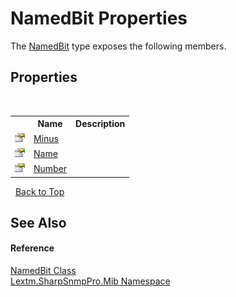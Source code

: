 # NamedBit Properties
 

The <a href="T_Lextm_SharpSnmpPro_Mib_NamedBit">NamedBit</a> type exposes the following members.


## Properties
&nbsp;<table><tr><th></th><th>Name</th><th>Description</th></tr><tr><td>![Public property](media/pubproperty.gif "Public property")</td><td><a href="P_Lextm_SharpSnmpPro_Mib_NamedBit_Minus">Minus</a></td><td /></tr><tr><td>![Public property](media/pubproperty.gif "Public property")</td><td><a href="P_Lextm_SharpSnmpPro_Mib_NamedBit_Name">Name</a></td><td /></tr><tr><td>![Public property](media/pubproperty.gif "Public property")</td><td><a href="P_Lextm_SharpSnmpPro_Mib_NamedBit_Number">Number</a></td><td /></tr></table>&nbsp;
<a href="#namedbit-properties">Back to Top</a>

## See Also


#### Reference
<a href="T_Lextm_SharpSnmpPro_Mib_NamedBit">NamedBit Class</a><br /><a href="N_Lextm_SharpSnmpPro_Mib">Lextm.SharpSnmpPro.Mib Namespace</a><br />